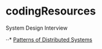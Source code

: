 # codingResources

System Design Interview

⋅⋅* [Patterns of Distributed Systems](https://www.linkedin.com/posts/arpit-adlakha-30691a101_linkedin-activity-7143178900896952320-1S_I?utm_source=share&utm_medium=member_desktop)
